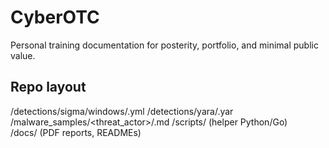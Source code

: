 # CyberOTC
Personal training documentation for posterity, portfolio, and minimal public value.

## Repo layout
/detections/sigma/windows/<rules>.yml
/detections/yara/<rules>.yar
/malware_samples/<threat_actor>/<dump>.md
/scripts/ (helper Python/Go)<br>/docs/ (PDF reports, READMEs)
